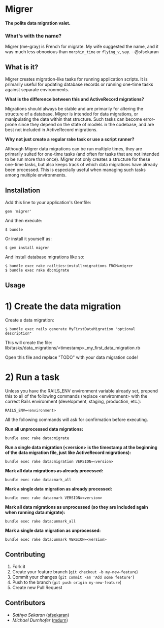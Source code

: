 # Migrer
#### The polite data migration valet.

### What's with the name?

Migrer (me-gray) is French for migrate. My wife suggested the name, and it was much
less obnoxious than `morphin_time` or  `flying_v`, say. - @sfsekaran

## What is it?

Migrer creates migration-like tasks for running application scripts. It is primarily useful for updating database
records or running one-time tasks against separate environments.

**What is the difference between this and ActiveRecord migrations?**

Migrations should always be stable and are primarily for altering the structure of a database. Migrer is intended for
data migrations, or manipulating the data within that structure. Such tasks can become error-prone since they depend on
the state of models in the codebase, and are best not included in ActiveRecord migrations.

**Why not just create a regular rake task or use a script runner?**

Although Migrer data migrations can be run multiple times, they are primarily suited for one-time tasks (and often for
tasks that are not intended to be run more than once). Migrer not only creates a structure for these one-time tasks,
but also keeps track of which data migrations have already been processed. This is especially useful when managing
such tasks among multiple environments.

## Installation

Add this line to your application's Gemfile:

    gem 'migrer'

And then execute:

    $ bundle

Or install it yourself as:

    $ gem install migrer

And install database migrations like so:

    $ bundle exec rake railties:install:migrations FROM=migrer
    $ bundle exec rake db:migrate

## Usage

# 1) Create the data migration

Create a data migration:

    $ bundle exec rails generate MyFirstDataMigration "optional description"

This will create the file:  lib/tasks/data_migrations/&lt;timestamp&gt;_my_first_data_migration.rb

Open this file and replace "TODO" with your data migration code!

# 2) Run a task

Unless you have the RAILS_ENV environment variable already set, prepend this to all of the following commands (replace
&lt;environment&gt; with the correct Rails environment (development, staging, production, etc.):

    RAILS_ENV=<environment>

All the following commands will ask for confirmation before executing.

**Run all unprocessed data migrations:**

    bundle exec rake data:migrate

**Run a single data migration (&lt;version&gt; is the timestamp at the beginning of the data migration file, just like
ActiveRecord migrations):**

    bundle exec rake data:migration VERSION=<version>

**Mark all data migrations as already processed:**

    bundle exec rake data:mark_all

**Mark a single data migration as already processed:**

    bundle exec rake data:mark VERSION=<version>

**Mark all data migrations as unprocessed (so they are included again when running data:migrate):**

    bundle exec rake data:unmark_all

**Mark a single data migration as unprocessed:**

    bundle exec rake data:unmark VERSION=<version>

## Contributing

1. Fork it
2. Create your feature branch (`git checkout -b my-new-feature`)
3. Commit your changes (`git commit -am 'Add some feature'`)
4. Push to the branch (`git push origin my-new-feature`)
5. Create new Pull Request

## Contributors

* *Sathya Sekaran* ([sfsekaran](https://github.com/sfsekaran))
* *Michael Durnhofer* ([mdurn](https://github.com/mdurn))
